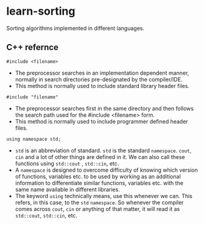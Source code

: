 # learn-sorting
Sorting algorithms implemented in different languages.

## C++ refernce

`#include <filename>`
+ The preprocessor searches in an implementation dependent manner, normally in search directories pre-designated by the compiler/IDE.
+ This method is normally used to include standard library header files.
  
`#include "filename"`
+ The preprocessor searches first in the same directory and then follows the search path used for the #include \<filename\> form.
+ This method is normally used to include programmer defined header files.

`using namespace std;`
+ `std` is an abbreviation of standard. `std` is the standard `namespace`. `cout`, `cin` and a lot of other things are defined in it. We can also call these functions using `std::cout` , `std::cin`, etc.
+ A `namespace` is designed to overcome difficulty of knowing which version of functions, variables etc. to be used by working as an additional information to differentiate similar functions, variables etc. with the same name available in different libraries.
+ The keyword `using` technically means, use this whenever we can. This refers, in this case, to the `std` `namespace`. So whenever the compiler comes across `cout`, `cin` or anything of that matter, it will read it as `std::cout`, `std::cin`, etc.